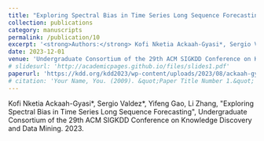 ```yaml
---
title: "Exploring Spectral Bias in Time Series Long Sequence Forecasting"
collection: publications
category: manuscripts
permalink: /publication/10
excerpt: '<strong>Authors:</strong> Kofi Nketia Ackaah-Gyasi*, Sergio Valdez*, Yifeng Gao, and Li Zhang'
date: 2023-12-01
venue: 'Undergraduate Consortium of the 29th ACM SIGKDD Conference on Knowledge Discovery and Data Mining'
# slidesurl: 'http://academicpages.github.io/files/slides1.pdf'
paperurl: 'https://kdd.org/kdd2023/wp-content/uploads/2023/08/ackaah-gyasi2023exploring.pdf'
# citation: 'Your Name, You. (2009). &quot;Paper Title Number 1.&quot; <i>Journal 1</i>. 1(1).'
---
```


Kofi Nketia Ackaah-Gyasi*, Sergio Valdez*, Yifeng Gao, Li Zhang, "Exploring Spectral Bias in Time Series Long Sequence Forecasting", Undergraduate Consortium of the 29th ACM SIGKDD Conference on Knowledge Discovery and Data Mining. 2023.